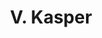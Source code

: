 ---
layout: page
title: V. Kasper
description: Postdoc
img: 
redirect: 
importance: 1
category: former postdocs
---